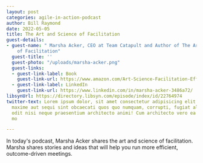 ```yaml
---
layout: post
categories: agile-in-action-podcast
author: Bill Raymond
date: 2022-05-05
title: The Art and Science of Facilitation
guest-details:
- guest-name: " Marsha Acker, CEO at Team Catapult and Author of The Art and Science
    of Facilitation"
  guest-title: ''
  guest-photo: "/uploads/marsha-acker.png"
  guest-links:
  - guest-link-label: Book
    guest-link-url: https://www.amazon.com/Art-Science-Facilitation-Effective-Collaboration/dp/1735655406/ref=asc_df_1735655406/?tag=hyprod-20&linkCode=df0&hvadid=475811913007&hvpos=&hvnetw=g&hvrand=16786788015951684996&hvpone=&hvptwo=&hvqmt=&hvdev=c&hvdvcmdl=&hvlocint=&hvlocphy=9033128&hvtargid=pla-1130990391101&psc=1
  - guest-link-label: LinkedIn
    guest-link-url: https://www.linkedin.com/in/marsha-acker-3486a72/
libsynUrl: https://directory.libsyn.com/episode/index/id/22764974
twitter-text: Lorem ipsum dolor, sit amet consectetur adipisicing elit. Incidunt explicabo
  maxime aut sequi sint obcaecati quos quo numquam, corrupti, fugiat aliquam blanditiis
  odit nisi neque praesentium architecto animi! Cum architecto vero ea quas asperiores
  mo

---
```

In today's podcast, Marsha Acker shares the art and science of facilitation. Marsha shares stories and ideas that will help you run more efficient, outcome-driven meetings.